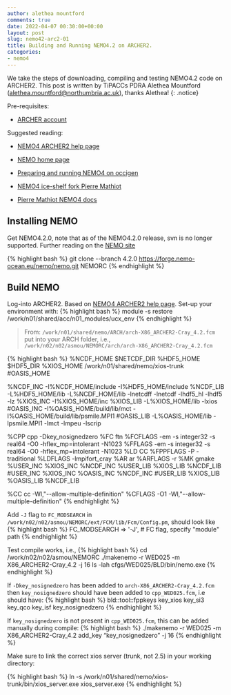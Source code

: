 ```yaml
---
author: alethea mountford
comments: true
date: 2022-04-07 00:30:00+00:00
layout: post
slug: nemo42-arc2-01
title: Building and Running NEMO4.2 on ARCHER2.
categories:
- nemo4
---
```

We take the steps of downloading, compiling and testing NEMO4.2 code on ARCHER2. This post is written by TiPACCs PDRA Alethea Mountford (alethea.mountford@northumbria.ac.uk), thanks Alethea!
{: .notice}

Pre-requisites:

* [ARCHER account](http://www.archer.ac.uk/access/)

Suggested reading:

* [NEMO4 ARCHER2 help page](https://docs.archer2.ac.uk/research-software/nemo/nemo/)

* [NEMO home page](https://forge.nemo-ocean.eu/nemo/nemo) 

* [Preparing and running NEMO4 on occigen](https://nicojourdain.github.io/students_dir/students_nemo4_occigen/) 

* [NEMO4 ice-shelf fork Pierre Mathiot](https://github.com/pmathiot/NEMOCFG)

* [Pierre Mathiot NEMO4 docs](https://pmathiot.github.io/NEMOCFG/docs/build/html/simu_eORCA025.html#summary)

## Installing NEMO

Get NEMO4.2.0, note that as of the NEMO4.2.0 release, svn is no longer supported. Further reading on the [NEMO site](https://sites.nemo-ocean.io/user-guide/install.html#download-and-install-the-nemo-code) 

{% highlight bash %}
git clone --branch 4.2.0 https://forge.nemo-ocean.eu/nemo/nemo.git NEMORC
{% endhighlight %}

## Build NEMO
Log-into ARCHER2. Based on [NEMO4 ARCHER2 help page](https://docs.archer2.ac.uk/research-software/nemo/nemo/). Set-up your environment with:
{% highlight bash %}
module -s restore /work/n01/shared/acc/n01_modules/ucx_env
{% endhighlight %}

> From: `/work/n01/shared/nemo/ARCH/arch-X86_ARCHER2-Cray_4.2.fcm`
put into your ARCH folder, i.e., `/work/n02/n02/asmou/NEMORC/arch/arch-X86_ARCHER2-Cray_4.2.fcm`

{% highlight bash %}
%NCDF_HOME           $NETCDF_DIR
%HDF5_HOME           $HDF5_DIR
%XIOS_HOME           /work/n01/shared/nemo/xios-trunk
#OASIS_HOME          

%NCDF_INC            -I%NCDF_HOME/include -I%HDF5_HOME/include
%NCDF_LIB            -L%HDF5_HOME/lib -L%NCDF_HOME/lib -lnetcdff -lnetcdf -lhdf5_hl -lhdf5 -lz
%XIOS_INC            -I%XIOS_HOME/inc
%XIOS_LIB            -L%XIOS_HOME/lib -lxios
#OASIS_INC           -I%OASIS_HOME/build/lib/mct -I%OASIS_HOME/build/lib/psmile.MPI1
#OASIS_LIB           -L%OASIS_HOME/lib -lpsmile.MPI1 -lmct -lmpeu -lscrip

%CPP                 cpp -Dkey_nosignedzero
%FC                  ftn
%FCFLAGS             -em -s integer32 -s real64 -O0 -hflex_mp=intolerant -N1023
%FFLAGS              -em -s integer32 -s real64 -O0 -hflex_mp=intolerant -N1023
%LD                  CC
%FPPFLAGS            -P -traditional
%LDFLAGS             -lmpifort_cray
%AR                  ar
%ARFLAGS             -r
%MK                  gmake
%USER_INC            %XIOS_INC %NCDF_INC
%USER_LIB            %XIOS_LIB %NCDF_LIB
#USER_INC            %XIOS_INC %OASIS_INC %NCDF_INC
#USER_LIB            %XIOS_LIB %OASIS_LIB %NCDF_LIB

%CC                  cc -Wl,"--allow-multiple-definition"
%CFLAGS              -O1 -Wl,"--allow-multiple-definition"
{% endhighlight %}

Add `-J` flag to `FC_MODSEARCH` in `/work/n02/n02/asmou/NEMORC/ext/FCM/lib/Fcm/Config.pm`, should look like
{% highlight bash %}
FC_MODSEARCH => '-J',                # FC flag, specify "module" path
{% endhighlight %}


Test compile works, i.e., 
{% highlight bash %}
cd /work/n02/n02/asmou/NEMORC
./makenemo -r WED025 -m X86_ARCHER2-Cray_4.2 -j 16
ls -lah cfgs/WED025/BLD/bin/nemo.exe
{% endhighlight %}

If `-Dkey_nosignedzero` has been added to `arch-X86_ARCHER2-Cray_4.2.fcm` then `key_nosignedzero` should have been added to `cpp_WED025.fcm`, i.e should have:
{% highlight bash %}
bld::tool::fppkeys key_xios key_si3 key_qco key_isf key_nosignedzero
{% endhighlight %}

If `key_nosignedzero` is not present in `cpp_WED025.fcm`, this can be added manually during compile:
{% highlight bash %}
./makenemo -r WED025 -m X86_ARCHER2-Cray_4.2 add_key “key_nosignedzero” -j 16
{% endhighlight %}


Make sure to link the correct xios server (trunk, not 2.5) in your working directory:

{% highlight bash %}
ln -s /work/n01/shared/nemo/xios-trunk/bin/xios_server.exe xios_server.exe
{% endhighlight %}
